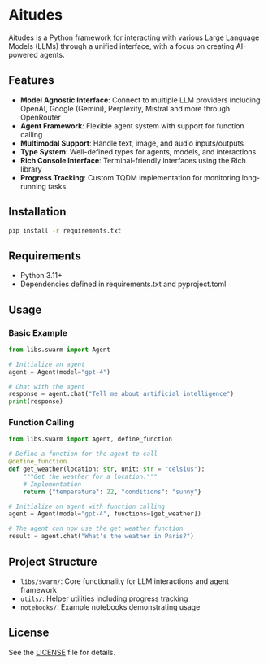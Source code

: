 # Aitudes

Aitudes is a Python framework for interacting with various Large Language Models (LLMs) through a unified interface, with a focus on creating AI-powered agents.

## Features

- **Model Agnostic Interface**: Connect to multiple LLM providers including OpenAI, Google (Gemini), Perplexity, Mistral and more through OpenRouter
- **Agent Framework**: Flexible agent system with support for function calling
- **Multimodal Support**: Handle text, image, and audio inputs/outputs
- **Type System**: Well-defined types for agents, models, and interactions
- **Rich Console Interface**: Terminal-friendly interfaces using the Rich library
- **Progress Tracking**: Custom TQDM implementation for monitoring long-running tasks

## Installation

```bash
pip install -r requirements.txt
```

## Requirements

- Python 3.11+
- Dependencies defined in requirements.txt and pyproject.toml

## Usage

### Basic Example

```python
from libs.swarm import Agent

# Initialize an agent
agent = Agent(model="gpt-4")

# Chat with the agent
response = agent.chat("Tell me about artificial intelligence")
print(response)
```

### Function Calling

```python
from libs.swarm import Agent, define_function

# Define a function for the agent to call
@define_function
def get_weather(location: str, unit: str = "celsius"):
    """Get the weather for a location."""
    # Implementation
    return {"temperature": 22, "conditions": "sunny"}

# Initialize an agent with function calling
agent = Agent(model="gpt-4", functions=[get_weather])

# The agent can now use the get_weather function
result = agent.chat("What's the weather in Paris?")
```

## Project Structure

- `libs/swarm/`: Core functionality for LLM interactions and agent framework
- `utils/`: Helper utilities including progress tracking
- `notebooks/`: Example notebooks demonstrating usage

## License

See the [LICENSE](LICENSE) file for details.